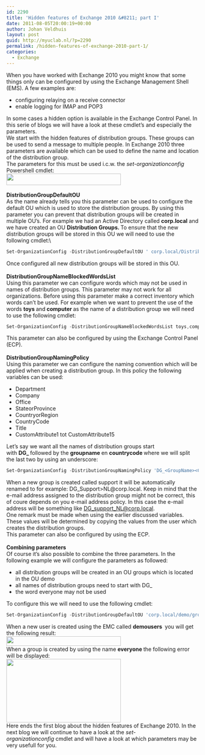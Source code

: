 ```yaml
---
id: 2290
title: 'Hidden features of Exchange 2010 &#8211; part I'
date: 2011-08-05T20:00:19+00:00
author: Johan Veldhuis
layout: post
guid: http://myuclab.nl/?p=2290
permalink: /hidden-features-of-exchange-2010-part-1/
categories:
  - Exchange
---
```

When you have worked with Exchange 2010 you might know that some things only can be configured by using the Exchange Management Shell (EMS). A few examples are:

  * configuring relaying on a receive connector
  * enable logging for IMAP and POP3

<div>
  In some cases a hidden option is available in the Exchange Control Panel. In this serie of blogs we will have a look at these cmdlet&#8217;s and especially the parameters.
</div>

<div>
  We start with the hidden features of distribution groups. These groups can be used to send a message to multiple people. In Exchange 2010 three parameters are available which can be used to define the name and location of the distribution group.
</div>

<div>
  The parameters for this must be used i.c.w. the <em>set-organizationconfig </em>Powershell cmdlet:
</div>

<div>
  <a href="https://i1.wp.com/myuclab.nl/wp-content/uploads/2011/08/powershell.jpg"><img title="Three parameters" src="https://i1.wp.com/myuclab.nl/wp-content/uploads/2011/08/powershell-300x30.jpg?resize=300%2C30" alt="" width="300" height="30" data-recalc-dims="1" /></a>
</div>
<div>
  <strong></strong> 
</div>
<div>
  <strong>DistributionGroupDefaultOU</strong>
</div>

<div>
  As the name already tells you this parameter can be used to configure the default OU which is used to store the distribution groups. By using this parameter you can prevent that distribution groups will be created in multiple OU&#8217;s. For example we had an Active Directory called <strong>corp.local</strong> and we have created an OU <strong>Distribution Groups. </strong>To ensure that the new distribution groups will be stored in this OU we will need to use the following cmdlet:\
</div>

```PowerShell
Set-OrganizationConfig -DistributionGroupDefaultOU ' corp.local/Distribution Groups'
```

<div>
  Once configured all new distribution groups will be stored in this OU.
</div>

<div>
  <strong></strong> 
</div>

<div>
  <strong>DistributionGroupNameBlockedWordsList</strong>
</div>

<div>
  Using this parameter we can configure words which may not be used in names of distribution groups. This parameter may not work for all organizations. Before using this parameter make a correct inventory which words can&#8217;t be used. For example when we want to prevent the use of the words <strong>toys </strong>and<strong> computer </strong>as the name of a distribution group we will need to use the following cmdlet:
</div>

```PowerShell
Set-OrganizationConfig -DistributionGroupNameBlockedWordsList toys,computer
```
<div>
  This parameter can also be configured by using the Exchange Control Panel (ECP).
</div>

<div>
  <strong></strong> 
</div>

<div>
  <strong>DistributionGroupNamingPolicy</strong>
</div>

<div>
  Using this parameter we can configure the naming convention which will be applied when creating a distribution group. In this policy the following variables can be used:
</div>

<div>
  <ul>
    <li>
      Department
    </li>
    <li>
      Company
    </li>
    <li>
      Office
    </li>
    <li>
      StateorProvince
    </li>
    <li>
      CountryorRegion
    </li>
    <li>
      CountryCode
    </li>
    <li>
      Title
    </li>
    <li>
      CustomAttribute1 tot CustomAttribute15
    </li>
  </ul>
  
  <div>
    Let&#8217;s say we want all the names of distribution groups start with <strong>DG_ </strong>followed by the <strong>groupname </strong>en <strong>countrycode </strong>where we will split the last two by using an underscore:
  </div>
</div>

```PowerShell
Set-OrganizationConfig -DistributionGroupNamingPolicy 'DG_<GroupName><CountryCode>'
```

<div>
  When a new group is created called support it will be automatically renamed to for example: DG_Support>NL@corp.local. Keep in mind that the e-mail address assigned to the distribution group might not be correct, this of coure depends on you e-mail address policy. In this case the e-mail address will be something like <a href="mailto:DG_support_NL@corp.local">DG_support_NL@corp.local</a>.
</div>

<div>
  One remark must be made when using the earlier discussed variables. These values will be determined by copying the values from the user which creates the distribution groups.
</div>

<div>
  This parameter can also be configured by using the ECP.
</div>

<div>
  <strong></strong> 
</div>

<div>
  <strong>Combining parameters</strong>
</div>

<div>
  Of course it&#8217;s also possible to combine the three parameters. In the following example we will configure the parameters as followed:
</div>

<div>
  <ul>
    <li>
      all distribution groups will be created in an OU groups which is located in the OU demo
    </li>
    <li>
      all names of distribution groups need to start with DG_
    </li>
    <li>
      the word everyone may not be used
    </li>
  </ul>
  
  <div>
    To configure this we will need to use the following cmdlet:
  </div>
</div>

```PowerShell
Set-OrganizationConfig -DistributionGroupDefaultOU 'corp.local/demo/groups'  -DistributionGroupNamingPolicy 'DG_<GroupName>'  -DistributionGroupNameBlockedWordsList everyone
```

<div>
  When a new user is created using the EMC called <strong>demousers </strong> you will get the following result:
</div>

<div>
  <a href="https://i2.wp.com/myuclab.nl/wp-content/uploads/2011/08/new_group.jpg"><img title="Create New Distribution Group" src="https://i0.wp.com/myuclab.nl/wp-content/uploads/2011/08/new_group-300x25.jpg?resize=300%2C25" alt="" width="300" height="25" data-recalc-dims="1" /></a>
</div>

<div>
  When a group is created by using the name <strong>everyone </strong>the following error will be displayed:
</div>

<div>
  <a href="https://i2.wp.com/myuclab.nl/wp-content/uploads/2011/08/new_group_deny.jpg"><img title="New Distribution Group blocked word used" src="https://i2.wp.com/myuclab.nl/wp-content/uploads/2011/08/new_group_deny-300x166.jpg?resize=300%2C166" alt="" width="300" height="166" data-recalc-dims="1" /></a>
</div>

<div>
  Here ends the first blog about the hidden features of Exchange 2010. In the next blog we will continue to have a look at the <em>set-organizationconfig </em>cmdlet and will have a look at which parameters may be very usefull for you.
</div>